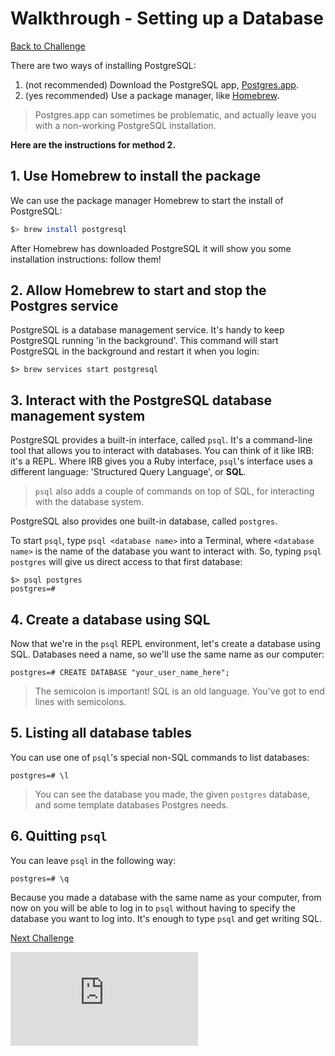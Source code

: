 # Walkthrough - Setting up a Database

[Back to Challenge](../04_setting_up_a_database.md)

There are two ways of installing PostgreSQL:

1. (not recommended) Download the PostgreSQL app, [Postgres.app](https://postgresapp.com/).
2. (yes recommended) Use a package manager, like [Homebrew](https://brew.sh/).

> Postgres.app can sometimes be problematic, and actually leave you with a non-working PostgreSQL installation.

**Here are the instructions for method 2.**

## 1. Use Homebrew to install the package

We can use the package manager Homebrew to start the install of PostgreSQL:

```sh
$> brew install postgresql
```

After Homebrew has downloaded PostgreSQL it will show you some installation instructions: follow them!

## 2. Allow Homebrew to start and stop the Postgres service

PostgreSQL is a database management service. It's handy to keep PostgreSQL running 'in the background'. This command will start PostgreSQL in the background and restart it when you login:

```shell
$> brew services start postgresql
```

## 3. Interact with the PostgreSQL database management system

PostgreSQL provides a built-in interface, called `psql`. It's a command-line tool that allows you to interact with databases. You can think of it like IRB: it's a REPL. Where IRB gives you a Ruby interface, `psql`'s interface uses a different language: 'Structured Query Language', or **SQL**.

> `psql` also adds a couple of commands on top of SQL, for interacting with the database system.

PostgreSQL also provides one built-in database, called `postgres`.

To start `psql`, type `psql <database name>` into a Terminal, where `<database name>` is the name of the database you want to interact with. So, typing `psql postgres` will give us direct access to that first database:

```
$> psql postgres
postgres=#
```

## 4. Create a database using SQL

Now that we're in the `psql` REPL environment, let's create a database using SQL. Databases need a name, so we'll use the same name as our computer:

```
postgres=# CREATE DATABASE "your_user_name_here";
```

> The semicolon is important! SQL is an old language. You've got to end lines with semicolons.

## 5. Listing all database tables

You can use one of `psql`'s special non-SQL commands to list databases:

```
postgres=# \l
```

> You can see the database you made, the given `postgres` database, and some template databases Postgres needs.

## 6. Quitting `psql`

You can leave `psql` in the following way:

```
postgres=# \q
```

Because you made a database with the same name as your computer, from now on you will be able to log in to `psql` without having to specify the database you want to log into. It's enough to type `psql` and get writing SQL.

[Next Challenge](../05_creating_your_first_table.md)


![Tracking pixel](https://githubanalytics.herokuapp.com/course/bookmark_manager/walkthroughs/04_mac.md)
